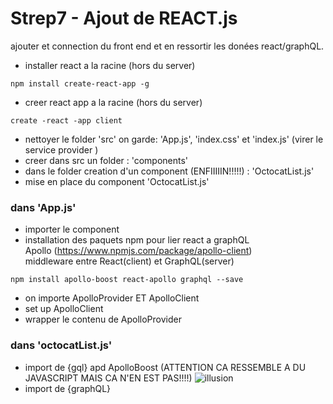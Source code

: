 # Strep7 - Ajout de REACT.js

ajouter et connection du front end et en ressortir les donées react/graphQL.

- installer react a la racine (hors du server)   
```   
npm install create-react-app -g
```
- creer react app a la racine (hors du server)    
```     
create -react -app client
```   
- nettoyer le folder 'src' on garde: 'App.js', 'index.css' et 'index.js' (virer le service provider )
- creer dans src un folder : 'components'   
- dans le folder creation d'un component (ENFIIIIIN!!!!!) : 'OctocatList.js'
- mise en place du component 'OctocatList.js'   


### dans 'App.js'    

- importer le component     
- installation des paquets npm pour lier react a graphQL   
Apollo (https://www.npmjs.com/package/apollo-client)   
middleware entre React(client) et GraphQL(server)
```
npm install apollo-boost react-apollo graphql --save
```
- on importe ApolloProvider ET ApolloClient   
- set up ApolloClient 
- wrapper le contenu de ApolloProvider  

### dans 'octocatList.js'   

- import de {gql} apd ApolloBoost (ATTENTION CA RESSEMBLE A DU JAVASCRIPT MAIS CA N'EN EST PAS!!!!)
![illusion](https://media.giphy.com/media/1lyMSBZZcieVKOaZuW/giphy.gif)   
- import de {graphQL}
